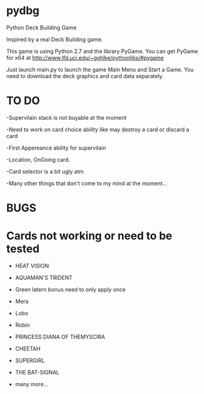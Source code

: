 pydbg
=====

Python Deck Building Game

Inspired by a real Deck Building game.

This game is using Python 2.7 and the library PyGame.
You can get PyGame for x64 at http://www.lfd.uci.edu/~gohlke/pythonlibs/#pygame

Just launch main.py to launch the game Main Menu and Start a Game.
You need to download the deck graphics and card data separately.

TO DO
=====
-Supervilain stack is not buyable at the moment

-Need to work on card choice ability like may destroy a card or discard a card

-First Appereance ability for supervilain

-Location, OnGoing card.

-Card selector is a bit ugly atm

-Many other things that don't come to my mind at the moment...

BUGS
===

Cards not working or need to be tested
==

- HEAT VISION

- AQUAMAN'S TRIDENT

- Green latern bonus need to only apply once

- Mera

- Lobo

- Robin

- PRINCESS DIANA OF THEMYSCIRA

- CHEETAH

- SUPERGIRL

- THE BAT-SIGNAL

- many more...